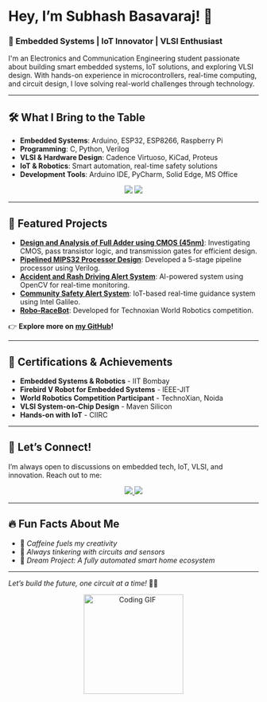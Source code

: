 # Hey, I’m Subhash Basavaraj! 👋  
### 🚀 Embedded Systems | IoT Innovator | VLSI Enthusiast  

I'm an Electronics and Communication Engineering student passionate about building smart embedded systems, IoT solutions, and exploring VLSI design. With hands-on experience in microcontrollers, real-time computing, and circuit design, I love solving real-world challenges through technology.

---

## 🛠️ What I Bring to the Table  
- **Embedded Systems**: Arduino, ESP32, ESP8266, Raspberry Pi  
- **Programming**: C, Python, Verilog  
- **VLSI & Hardware Design**: Cadence Virtuoso, KiCad, Proteus  
- **IoT & Robotics**: Smart automation, real-time safety solutions  
- **Development Tools**: Arduino IDE, PyCharm, Solid Edge, MS Office  

<div align="center">
  <img src="https://img.shields.io/badge/Hardware%20Innovator-FF5733?style=for-the-badge&logo=raspberrypi&logoColor=white" />
  <img src="https://img.shields.io/badge/VLSI%20Designer-00599C?style=for-the-badge&logo=verilog&logoColor=white" />
</div>

---

## 🔬 Featured Projects  
- **[Design and Analysis of Full Adder using CMOS (45nm)]()**: Investigating CMOS, pass transistor logic, and transmission gates for efficient design.  
- **[Pipelined MIPS32 Processor Design]()**: Developed a 5-stage pipeline processor using Verilog.  
- **[Accident and Rash Driving Alert System]()**: AI-powered system using OpenCV for real-time monitoring.  
- **[Community Safety Alert System]()**: IoT-based real-time guidance system using Intel Galileo.  
- **[Robo-RaceBot]()**: Developed for Technoxian World Robotics competition.  

👉 **Explore more on [my GitHub](#)!**  

---

## 🌟 Certifications & Achievements  
- **Embedded Systems & Robotics** - IIT Bombay  
- **Firebird V Robot for Embedded Systems** - IEEE-JIT  
- **World Robotics Competition Participant** - TechnoXian, Noida  
- **VLSI System-on-Chip Design** - Maven Silicon  
- **Hands-on with IoT** - CIIRC  

---

## 📩 Let’s Connect!  
I’m always open to discussions on embedded tech, IoT, VLSI, and innovation. Reach out to me:

<div align="center">
  <a href="https://www.linkedin.com/in/subhash-basavaraj" target="_blank">
    <img src="https://img.shields.io/badge/LinkedIn-0A66C2?style=for-the-badge&logo=linkedin&logoColor=white" />
  </a>
  <a href="mailto:9148256965s@gmail.com" target="_blank">
    <img src="https://img.shields.io/badge/Email-D14836?style=for-the-badge&logo=gmail&logoColor=white" />
  </a>
</div>

---

## 🔥 Fun Facts About Me  
- 🥛 *Caffeine fuels my creativity*  
- 🚀 *Always tinkering with circuits and sensors*  
- 💎 *Dream Project: A fully automated smart home ecosystem*  

---

*Let’s build the future, one circuit at a time!* 🌟🚀  
<div align="center">
  <img src="https://media.giphy.com/media/LmNwrBhejkK9EFP504/giphy.gif" width="200" alt="Coding GIF"/>
</div>

